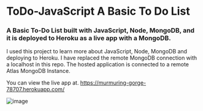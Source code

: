
# ToDo-JavaScript A Basic To Do List

### A Basic To-Do List built with JavaScript, Node, MongoDB, and it is deployed to Heroku as a live app with a MongoDB.

I used this project to learn more about JavaScript, Node, MongoDB and deploying to Heroku. I have replaced the remote MongoDB connection with a localhost in this repo. The hosted application is connected to a remote Atlas MongoDB Instance.

You can view the live app at.
https://murmuring-gorge-78707.herokuapp.com/





![image](https://media.giphy.com/media/CdX5zwZB5B5nYzCAZe/giphy.gif)
